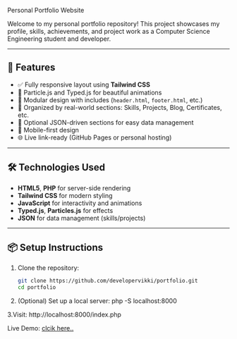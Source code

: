  Personal Portfolio Website

Welcome to my personal portfolio repository! This project showcases my profile, skills, achievements, and project work as a Computer Science Engineering student and developer.


---

## 🚀 Features

- ✅ Fully responsive layout using **Tailwind CSS**
- 🎯 Particle.js and Typed.js for beautiful animations
- 🧩 Modular design with includes (`header.html`, `footer.html`, etc.)
- 📂 Organized by real-world sections: Skills, Projects, Blog, Certificates, etc.
- 💾 Optional JSON-driven sections for easy data management
- 📱 Mobile-first design
- 🌐 Live link-ready (GitHub Pages or personal hosting)

---

## 🛠️ Technologies Used

- **HTML5**, **PHP** for server-side rendering
- **Tailwind CSS** for modern styling
- **JavaScript** for interactivity and animations
- **Typed.js**, **Particles.js** for effects
- **JSON** for data management (skills/projects)

---

## 📦 Setup Instructions

1. Clone the repository:
   ```bash
   git clone https://github.com/developervikki/portfolio.git
   cd portfolio

2. (Optional) Set up a local server:
php -S localhost:8000

3.Visit:
http://localhost:8000/index.php


Live Demo:
[clcik here..](https://portfolio.worldofdelhi.com/)


